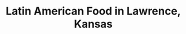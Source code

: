 ---
active: true
aliases: []
description: Latin American restaurants offering curbside, takeout, and delivery food
  in Lawrence, Kansas
name: Latin American
redirect_from: []
sitemap: true
slug: latin-american
title: Latin American Food in Lawrence, Kansas
---